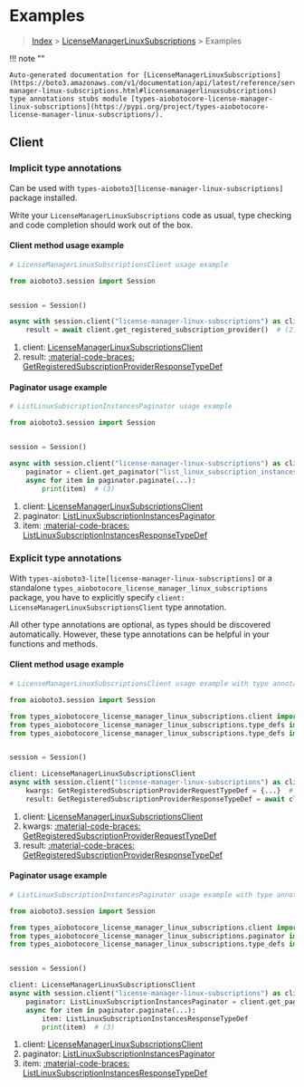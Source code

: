# Examples

> [Index](../README.md) > [LicenseManagerLinuxSubscriptions](./README.md) > Examples

!!! note ""

    Auto-generated documentation for [LicenseManagerLinuxSubscriptions](https://boto3.amazonaws.com/v1/documentation/api/latest/reference/services/license-manager-linux-subscriptions.html#licensemanagerlinuxsubscriptions)
    type annotations stubs module [types-aiobotocore-license-manager-linux-subscriptions](https://pypi.org/project/types-aiobotocore-license-manager-linux-subscriptions/).

## Client

### Implicit type annotations

Can be used with `types-aioboto3[license-manager-linux-subscriptions]` package installed.

Write your `LicenseManagerLinuxSubscriptions` code as usual,
type checking and code completion should work out of the box.



#### Client method usage example

```python
# LicenseManagerLinuxSubscriptionsClient usage example

from aioboto3.session import Session


session = Session()

async with session.client("license-manager-linux-subscriptions") as client:  # (1)
    result = await client.get_registered_subscription_provider()  # (2)
```

1. client: [LicenseManagerLinuxSubscriptionsClient](./client.md)
2. result: [:material-code-braces: GetRegisteredSubscriptionProviderResponseTypeDef](./type_defs.md#getregisteredsubscriptionproviderresponsetypedef)



#### Paginator usage example

```python
# ListLinuxSubscriptionInstancesPaginator usage example

from aioboto3.session import Session


session = Session()

async with session.client("license-manager-linux-subscriptions") as client:  # (1)
    paginator = client.get_paginator("list_linux_subscription_instances")  # (2)
    async for item in paginator.paginate(...):
        print(item)  # (3)
```

1. client: [LicenseManagerLinuxSubscriptionsClient](./client.md)
2. paginator: [ListLinuxSubscriptionInstancesPaginator](./paginators.md#listlinuxsubscriptioninstancespaginator)
3. item: [:material-code-braces: ListLinuxSubscriptionInstancesResponseTypeDef](./type_defs.md#listlinuxsubscriptioninstancesresponsetypedef)




### Explicit type annotations

With `types-aioboto3-lite[license-manager-linux-subscriptions]`
or a standalone `types_aiobotocore_license_manager_linux_subscriptions` package, you have to explicitly specify
`client: LicenseManagerLinuxSubscriptionsClient` type annotation.

All other type annotations are optional, as types should be discovered automatically.
However, these type annotations can be helpful in your functions and methods.


#### Client method usage example

```python
# LicenseManagerLinuxSubscriptionsClient usage example with type annotations

from aioboto3.session import Session

from types_aiobotocore_license_manager_linux_subscriptions.client import LicenseManagerLinuxSubscriptionsClient
from types_aiobotocore_license_manager_linux_subscriptions.type_defs import GetRegisteredSubscriptionProviderResponseTypeDef
from types_aiobotocore_license_manager_linux_subscriptions.type_defs import GetRegisteredSubscriptionProviderRequestTypeDef


session = Session()

client: LicenseManagerLinuxSubscriptionsClient
async with session.client("license-manager-linux-subscriptions") as client:  # (1)
    kwargs: GetRegisteredSubscriptionProviderRequestTypeDef = {...}  # (2)
    result: GetRegisteredSubscriptionProviderResponseTypeDef = await client.get_registered_subscription_provider(**kwargs)  # (3)
```

1. client: [LicenseManagerLinuxSubscriptionsClient](./client.md)
2. kwargs: [:material-code-braces: GetRegisteredSubscriptionProviderRequestTypeDef](./type_defs.md#getregisteredsubscriptionproviderrequesttypedef)
3. result: [:material-code-braces: GetRegisteredSubscriptionProviderResponseTypeDef](./type_defs.md#getregisteredsubscriptionproviderresponsetypedef)



#### Paginator usage example

```python
# ListLinuxSubscriptionInstancesPaginator usage example with type annotations

from aioboto3.session import Session

from types_aiobotocore_license_manager_linux_subscriptions.client import LicenseManagerLinuxSubscriptionsClient
from types_aiobotocore_license_manager_linux_subscriptions.paginator import ListLinuxSubscriptionInstancesPaginator
from types_aiobotocore_license_manager_linux_subscriptions.type_defs import ListLinuxSubscriptionInstancesResponseTypeDef


session = Session()

client: LicenseManagerLinuxSubscriptionsClient
async with session.client("license-manager-linux-subscriptions") as client:  # (1)
    paginator: ListLinuxSubscriptionInstancesPaginator = client.get_paginator("list_linux_subscription_instances")  # (2)
    async for item in paginator.paginate(...):
        item: ListLinuxSubscriptionInstancesResponseTypeDef
        print(item)  # (3)
```

1. client: [LicenseManagerLinuxSubscriptionsClient](./client.md)
2. paginator: [ListLinuxSubscriptionInstancesPaginator](./paginators.md#listlinuxsubscriptioninstancespaginator)
3. item: [:material-code-braces: ListLinuxSubscriptionInstancesResponseTypeDef](./type_defs.md#listlinuxsubscriptioninstancesresponsetypedef)




